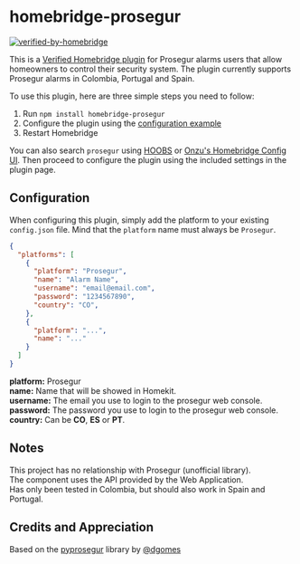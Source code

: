
# homebridge-prosegur

[![verified-by-homebridge](https://badgen.net/badge/homebridge/verified/purple)](https://github.com/homebridge/homebridge/wiki/Verified-Plugins)

This is a [Verified Homebridge plugin](https://github.com/homebridge/homebridge/wiki/Verified-Plugins) for Prosegur alarms users that allow homeowners to control their security system. The plugin currently supports Prosegur alarms in Colombia, Portugal and Spain.

To use this plugin, here are three simple steps you need to follow:
1. Run `npm install homebridge-prosegur`
2. Configure the plugin using the [configuration example](#configuration)
3. Restart Homebridge

You can also search `prosegur` using [HOOBS](https://github.com/mkellsy/homebridge-config-ui) or [Onzu's Homebridge Config UI](https://github.com/oznu/homebridge-config-ui-x). Then proceed to configure the plugin using the included settings in the plugin page.

## Configuration
When configuring this plugin, simply add the platform to your existing `config.json` file. Mind that the `platform` name must always be `Prosegur`.
```json
{
  "platforms": [
    {
      "platform": "Prosegur",
      "name": "Alarm Name",
      "username": "email@email.com",
      "password": "1234567890",
      "country": "CO",
    },
    {
      "platform": "...",
      "name": "..."
    }
  ]
}
```
**platform:** Prosegur  
**name:** Name that will be showed in Homekit.  
**username:** The email you use to login to the prosegur web console.  
**password:** The password you use to login to the prosegur web console.  
**country:** Can be **CO**, **ES** or **PT**.  
## Notes
This project has no relationship with Prosegur (unofficial library).  
The component uses the API provided by the Web Application.  
Has only been tested in Colombia, but should also work in Spain and Portugal.  
## Credits and Appreciation
Based on the [pyprosegur](https://github.com/dgomes/pyprosegur) library by [@dgomes](https://github.com/dgomes)